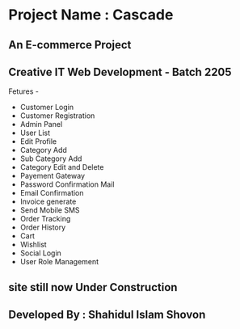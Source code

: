 # Project Name : Cascade
## An E-commerce Project

## Creative IT Web Development - Batch 2205

Fetures - 

* Customer Login
* Customer Registration
* Admin Panel
* User List
* Edit Profile
* Category Add
* Sub Category Add
* Category Edit and Delete
* Payement Gateway
* Password Confirmation Mail
* Email Confirmation
* Invoice generate
* Send Mobile SMS
* Order Tracking
* Order History
* Cart
* Wishlist
* Social Login
* User Role Management


## site still now Under Construction 
## Developed By : Shahidul Islam Shovon
